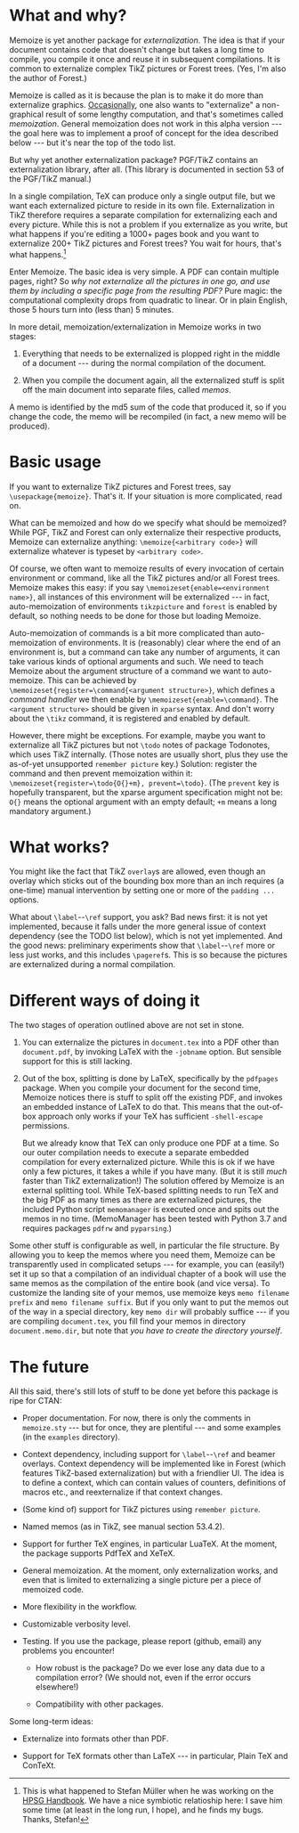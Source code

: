 # What and why? #

Memoize is yet another package for *externalization*.  The idea is that if your
document contains code that doesn't change but takes a long time to compile,
you compile it once and reuse it in subsequent compilations.  It is common to
externalize complex TikZ pictures or Forest trees.  (Yes, I'm also the author
of Forest.)

Memoize is called as it is because the plan is to make it do more than
externalize
graphics. [Occasionally](https://tex.stackexchange.com/q/16016/16819), one also
wants to "externalize" a non-graphical result of some lengthy computation, and
that's sometimes called *memoization*.  General memoization does not work in
this alpha version --- the goal here was to implement a proof of concept for
the idea described below --- but it's near the top of the todo list.

But why yet another externalization package?  PGF/TikZ contains an
externalization library, after all. (This library is documented in section 53
of the PGF/TikZ manual.)

In a single compilation, TeX can produce only a single output file, but we want
each externalized picture to reside in its own file. Externalization in TikZ
therefore requires a separate compilation for externalizing each and every
picture.  While this is not a problem if you externalize as you write, but what
happens if you're editing a 1000+ pages book and you want to externalize 200+
TikZ pictures and Forest trees? You wait for hours, that's what happens.[^1]

Enter Memoize. The basic idea is very simple. A PDF can contain multiple pages,
right?  So *why not externalize all the pictures in one go, and use them by
including a specific page from the resulting PDF?* Pure magic: the
computational complexity drops from quadratic to linear. Or in plain English,
those 5 hours turn into (less than) 5 minutes.

In more detail, memoization/externalization in Memoize works in two stages:

1. Everything that needs to be externalized is plopped right in the middle of a
   document --- during the normal compilation of the document.
   
2. When you compile the document again, all the externalized stuff is split off
   the main document into separate files, called *memos*.

A memo is identified by the md5 sum of the code that produced it, so if you
change the code, the memo will be recompiled (in fact, a new memo will be
produced).

# Basic usage #

If you want to externalize TikZ pictures and Forest trees, say
`\usepackage{memoize}`. That's it. If your situation is more complicated, read
on.

What can be memoized and how do we specify what should be memoized?
While PGF, TikZ and Forest can only externalize their respective products,
Memoize can externalize anything: `\memoize{<arbitrary code>}` will externalize
whatever is typeset by `<arbitrary code>`. 

Of course, we often want to memoize results of every invocation of certain
environment or command, like all the TikZ pictures and/or all Forest trees.
Memoize makes this easy: if you say `\memoizeset{enable=<environment name>}`,
all instances of this environment will be externalized --- in fact,
auto-memoization of environments `tikzpicture` and `forest` is enabled by
default, so nothing needs to be done for those but loading Memoize.

Auto-memoization of commands is a bit more complicated than auto-memoization of
environments. It is (reasonably) clear where the end of an environment is, but
a command can take any number of arguments, it can take various kinds of
optional arguments and such.  We need to teach Memoize about the argument
structure of a command we want to auto-memoize. This can be achieved by
`\memoizeset{register=\command{<argument structure>}`, which defines a *command
handler* we then enable by `\memoizeset{enable=\command}`.  The `<argument
structure>` should be given in `xparse` syntax.  And don't worry about the
`\tikz` command, it is registered and enabled by default.

However, there might be exceptions. For example, maybe you want to externalize
all TikZ pictures but not `\todo` notes of package Todonotes, which uses TikZ
internally. (Those notes are usually short, plus they use the as-of-yet
unsupported `remember picture` key.)  Solution: register the command and then
prevent memoization within it: `\memoizeset{register=\todo{O{}+m},
prevent=\todo}`. (The `prevent` key is hopefully transparent, but the xparse
argument specification might not be: `O{}` means the optional argument with an
empty default; `+m` means a long mandatory argument.)

# What works? #

You might like the fact that TikZ `overlay`s are allowed, even though an
overlay which sticks out of the bounding box more than an inch requires (a
one-time) manual intervention by setting one or more of the `padding ...`
options.

What about `\label`--`\ref` support, you ask? Bad news first: it is not yet
implemented, because it falls under the more general issue of context
dependency (see the TODO list below), which is not yet implemented.  And the
good news: preliminary experiments show that `\label`--`\ref` more or less just
works, and this includes `\pageref`s.  This is so because the pictures are
externalized during a normal compilation.

# Different ways of doing it #

The two stages of operation outlined above are not set in stone.

1. You can externalize the pictures in `document.tex` into a PDF other than
   `document.pdf`, by invoking LaTeX with the `-jobname` option. But sensible
   support for this is still lacking.
   
2. Out of the box, splitting is done by LaTeX, specifically by the `pdfpages`
   package.  When you compile your document for the second time, Memoize
   notices there is stuff to split off the existing PDF, and invokes an
   embedded instance of LaTeX to do that. This means that the out-of-box
   approach only works if your TeX has sufficient `-shell-escape` permissions.
   
   But we already know that TeX can only produce one PDF at a time. So our
   outer compilation needs to execute a separate embedded compilation for every
   externalized picture. While this is ok if we have only a few pictures, it
   takes a while if you have many. (But it is still *much* faster than TikZ
   externalization!) The solution offered by Memoize is an external splitting
   tool. While TeX-based splitting needs to run TeX and the big PDF as many
   times as there are externalized pictures, the included Python script
   `memomanager` is executed once and spits out the memos in no
   time. (MemoManager has been tested with Python 3.7 and requires packages
   `pdfrw` and `pyparsing`.)

Some other stuff is configurable as well, in particular the file structure. By
allowing you to keep the memos where you need them, Memoize can be
transparently used in complicated setups --- for example, you can (easily!) set
it up so that a compilation of an individual chapter of a book will use the
same memos as the compilation of the entire book (and vice versa).  To
customize the landing site of your memos, use memoize keys `memo filename
prefix` and `memo filename suffix`.  But if you only want to put the memos out
of the way in a special directory, key `memo dir` will probably suffice --- if
you are compiling `document.tex`, you fill find your memos in directory
`document.memo.dir`, but note that *you have to create the directory yourself*.

# The future #

All this said, there's still lots of stuff to be done yet before this package
is ripe for CTAN:

* Proper documentation.  For now, there is only the comments in `memoize.sty`
  --- but for once, they are plentiful --- and some examples (in the `examples`
  directory).

* Context dependency, including support for `\label`--`\ref` and beamer
  overlays.  Context dependency will be implemented like in Forest (which
  features TikZ-based externalization) but with a friendlier UI.  The idea is
  to define a context, which can contain values of counters, definitions of
  macros etc., and reexternalize if that context changes.

* (Some kind of) support for TikZ pictures using `remember picture`.

* Named memos (as in TikZ, see manual section 53.4.2).

* Support for further TeX engines, in particular LuaTeX.  At the moment, the
  package supports PdfTeX and XeTeX.

* General memoization. At the moment, only externalization works, and even that
  is limited to externalizing a single picture per a piece of memoized code.

* More flexibility in the workflow.

* Customizable verbosity level.

* Testing. If you use the package, please report (github, email) any problems
  you encounter!

    * How robust is the package?  Do we ever lose any data due to a
      compilation error?  (We should not, even if the error occurs elsewhere!)
	  
	* Compatibility with other packages.

Some long-term ideas:

* Externalize into formats other than PDF.

* Support for TeX formats other than LaTeX --- in particular, Plain TeX and
  ConTeXt.
  

[^1]: This is what happened to Stefan Müller when he was working on the [HPSG
    Handbook](https://github.com/langsci/hpsg-handbook/).  We have a nice
    symbiotic relatioship here: I save him some time (at least in the long run,
    I hope), and he finds my bugs.  Thanks, Stefan!
